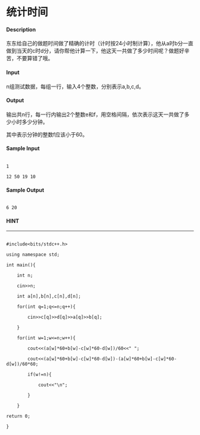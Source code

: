 # 统计时间

#### Description

东东给自己的做题时间做了精确的计时（计时按24小时制计算），他从a时b分一直做到当天的c时d分，请你帮他计算一下，他这天一共做了多少时间呢？做题好辛苦，不要算错了哦。

#### Input

n组测试数据，每组一行，输入4个整数，分别表示a,b,c,d。

#### Output

输出共n行，每一行内输出2个整数e和f，用空格间隔，依次表示这天一共做了多少小时多少分钟。

其中表示分钟的整数f应该小于60。

#### Sample Input

```

1

12 50 19 10

```

#### Sample Output

```

6 20

```

#### HINT

* * *

```

#include<bits/stdc++.h>

using namespace std;

int main(){

    int n;

    cin>>n;

    int a[n],b[n],c[n],d[n];

    for(int q=1;q<=n;q++){

        cin>>c[q]>>d[q]>>a[q]>>b[q];

    }

    for(int w=1;w<=n;w++){

        cout<<(a[w]*60+b[w]-c[w]*60-d[w])/60<<" ";

        cout<<(a[w]*60+b[w]-c[w]*60-d[w])-(a[w]*60+b[w]-c[w]*60-d[w])/60*60;

        if(w!=n){

            cout<<"\n";

        }

    }

return 0;

}

```

